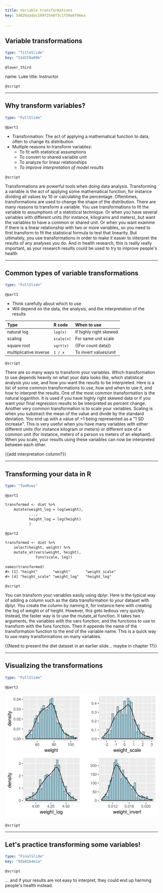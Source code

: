 ```yaml
---
title: Variable transformations
key: 5d026dadac109f3540f3c1f59a6f96ea

---
```

## Variable transformations

```yaml
type: "TitleSlide"
key: "51d2f0a99b"
```

`@lower_third`

name: Luke
title: Instructor

`@script`


---
## Why transform variables?

```yaml
type: "FullSlide"
```

`@part1`

- Transformation: The act of applying a mathematical function to data, often to change its distribution
- Multiple reasons to transform variables:
    - To fit with statistical assumptions
    - To convert to shared variable unit
    - To analyze for linear relationships
    - *To improve interpretation of model results*

`@script`

Transformations are powerful tools when doing data analysis. Transforming a variable is the act of applying some mathematical function, for instance dividing all values by 10 or calculating the percentage. Oftentimes, transformations are used to change the shape of the distribution. There are many reasons to transform a variable. You use transformations to fit the variable to assumptions of a statistical technique. Or when you have several variables with different units (for instance, kilograms and meters), but want the variables to have a common or shared unit. Or when you want examine if there is a linear relationship with two or more variables, so you need to first transform to fit the statistical formula to test that linearity. But ultimately, you use transformations in order to make it easier to interpret the results of any analyses you do. And in health research, this is really really important, as your research results could be used to try to improve people's health

---
## Common types of variable transformations

```yaml
type: "FullSlide"
```

`@part1`

- Think carefully about which to use
- Will depend on the data, the analysis, and the interpretation of the results


| Type | R code | When to use |
|:-----|:-------|:------------|
| natural log | `log(x)` | If highly right skewed |
| scaling | `scale(x)` | For same unit scale |
| square root | `sqrt(x)` | {{For count data}} |
| multiplicative inverse |`1 / x`| To invert values/unit |

`@script`

There are so many ways to transform your variables. Which transformation to use depends heavily on what your data looks like, which statistical analysis you use, and how you want the results to be interpreted. Here is a list of some common transformations to use, how and when to use it, and how to interpret the results. One of the most common transformation is the natural logarithm. It is used if you have highly right skewed data or if you want your final regression results to be interpreted as percent change. Another very common transformation is to scale your variables. Scaling is when you substract the mean of the value and divide by the standard deviation. You end up with a value of +1 being represented as a "1 SD increase". This is very useful when you have many variables with either different units (for instance kilogram or meters) or different size of a common unit (for instance, meters of a person vs meters of an elephant). When you scale, your results using these variables can now be interpreted between each other.

{{add interpretation column?}}

---
## Transforming your data in R

```yaml
type: "TwoRows"
```

`@part1`

```{r}
transformed <- diet %>%
    mutate(weight_log = log(weight),
           ...,
           height_log = log(height)
           )
```

`@part2`

```{r}
transformed <- diet %>%
    select(height, weight) %>% 
    mutate_at(vars(weight, height), 
              funs(scale, log))

names(transformed)
#> [1] "height"       "weight"       "weight_scale"
#> [4] "height_scale" "weight_log"   "height_log"  
```

`@script`

You can transform your variables easily using dplyr. Here is the typical way of adding a column such as the data transformation to your dataset with dplyr. You create the column by naming it, for instance here with creating the log of weight or of height. However, this gets tedious very quickly. Instead, the faster way is to use the mutate_at function. It takes two arguments, the variables with the vars function, and the functions to use to transform with the funs function. Then it appends the name of the transformation function to the end of the variable name. This is a quick way to use many transformations on many variables. 

{{Need to present the diet dataset in an earlier slide... maybe in chapter 1?}}

---
## Visualizing the transformations

```yaml
type: "FullSlide"
```

`@part1`

![Transformation distributions](datasets/plot_transform_weight.png)

`@script`


---
## Let's practice transforming some variables!

```yaml
type: "FinalSlide"
key: "9da01b4e1a"
```

`@script`

... and if your results are not easy to interpret, they could end up harming people's health instead.
